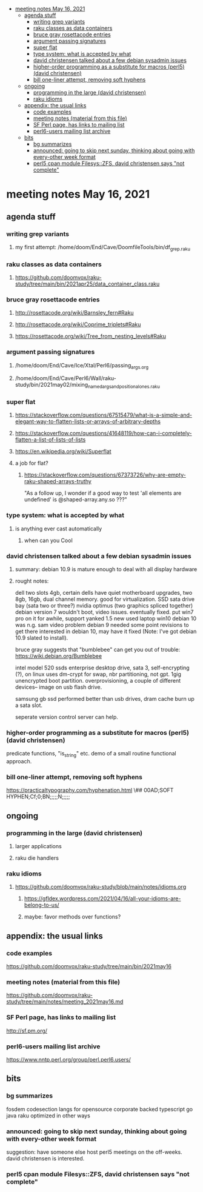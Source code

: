 - [meeting notes May 16, 2021](#org08575a4)
  - [agenda stuff](#orgb1823a0)
    - [writing grep variants](#orgfa983ca)
    - [raku classes as data containers](#org6fa77ba)
    - [bruce gray rosettacode entries](#org2211735)
    - [argument passing signatures](#orga945722)
    - [super flat](#org03dd86f)
    - [type system: what is accepted by what](#org1287804)
    - [david christensen talked about a few debian sysadmin issues](#orgd7efba2)
    - [higher-order programming as a substitute for macros (perl5)  (david christensen)](#org4809bdb)
    - [bill one-liner attempt, removing soft hyphens](#orgf7bbcac)
  - [ongoing](#org730c264)
    - [programming in the large (david christensen)](#org914bddb)
    - [raku idioms](#org6ee58fd)
  - [appendix: the usual links](#org59c8512)
    - [code examples](#orga07a89b)
    - [meeting notes (material from this file)](#org17e92e4)
    - [SF Perl page, has links to mailing list](#org5b2eba6)
    - [perl6-users mailing list archive](#orgea92b51)
  - [bits](#org2fa7cf0)
    - [bg summarizes](#org2418ad4)
    - [announced: going to skip next sunday, thinking about going with every-other week format](#org58087d9)
    - [perl5 cpan module  Filesys::ZFS, david christensen says "not complete"](#orgb61cc30)


<a id="org08575a4"></a>

# meeting notes May 16, 2021


<a id="orgb1823a0"></a>

## agenda stuff


<a id="orgfa983ca"></a>

### writing grep variants

1.  my first attempt: /home/doom/End/Cave/DoomfileTools/bin/df<sub>grep.raku</sub>


<a id="org6fa77ba"></a>

### raku classes as data containers

1.  <https://github.com/doomvox/raku-study/tree/main/bin/2021apr25/data_container_class.raku>


<a id="org2211735"></a>

### bruce gray rosettacode entries

1.  <http://rosettacode.org/wiki/Barnsley_fern#Raku>

2.  <http://rosettacode.org/wiki/Coprime_triplets#Raku>

3.  <https://rosettacode.org/wiki/Tree_from_nesting_levels#Raku>


<a id="orga945722"></a>

### argument passing signatures

1.  /home/doom/End/Cave/Ice/Xtal/Perl6/passing<sub>args.org</sub>

2.  /home/doom/End/Cave/Perl6/Wall/raku-study/bin/2021may02/mixing<sub>named</sub><sub>args</sub><sub>and</sub><sub>positional</sub><sub>ones.raku</sub>


<a id="org03dd86f"></a>

### super flat

1.  <https://stackoverflow.com/questions/67515479/what-is-a-simple-and-elegant-way-to-flatten-lists-or-arrays-of-arbitrary-depths>

2.  <https://stackoverflow.com/questions/41648119/how-can-i-completely-flatten-a-list-of-lists-of-lists>

3.  <https://en.wikipedia.org/wiki/Superflat>

4.  a job for flat?

    1.  <https://stackoverflow.com/questions/67373726/why-are-empty-raku-shaped-arrays-truthy>
    
        "As a follow up, I wonder if a good way to test 'all elements are undefined' is @shaped-array.any.so ???"


<a id="org1287804"></a>

### type system: what is accepted by what

1.  is anything ever cast automatically

    1.  when can you Cool


<a id="orgd7efba2"></a>

### david christensen talked about a few debian sysadmin issues

1.  summary: debian 10.9 is mature enough to deal with all display hardware

2.  rought notes:

    dell two slots 4gb, certain dells have quiet motherboard upgrades, two 8gb, 16gb, dual channel memory. good for virtualization. SSD sata drive bay (sata two or three?) nvidia optimus (two graphics spliced together) debian version 7 wouldn't boot, video issues. eventually fixed. put win7 pro on it for awhile, support yanked 1.5 new used laptop win10 debian 10 was n.g. sam video problem debian 9 needed some point revisions to get there interested in debian 10, may have it fixed (Note: I've got debian 10.9 slated to install).
    
    bruce gray suggests that "bumblebee" can get you out of trouble: <https://wiki.debian.org/Bumblebee>
    
    intel model 520 ssds enterprise desktop drive, sata 3, self-encrypting (?), on linux uses dm-crypt for swap, nbr partitioning, not gpt. 1gig unencrypted boot partition. overprovisioning, a couple of different devices&#x2013; image on usb flash drive.
    
    samsung gb ssd performed better than usb drives, dram cache burn up a sata slot.
    
    seperate version control server can help.


<a id="org4809bdb"></a>

### higher-order programming as a substitute for macros (perl5)  (david christensen)

predicate functions, "is<sub>string</sub>" etc. demo of a small routine functional approach.


<a id="orgf7bbcac"></a>

### bill one-liner attempt, removing soft hyphens

<https://practicaltypography.com/hyphenation.html> \\## 00AD;SOFT HYPHEN;Cf;0;BN;;;;;N;;;;;


<a id="org730c264"></a>

## ongoing


<a id="org914bddb"></a>

### programming in the large (david christensen)

1.  larger applications

2.  raku die handlers


<a id="org6ee58fd"></a>

### raku idioms

1.  <https://github.com/doomvox/raku-study/blob/main/notes/idioms.org>

    1.  <https://gfldex.wordpress.com/2021/04/16/all-your-idioms-are-belong-to-us/>
    
    2.  maybe: favor methods over functions?


<a id="org59c8512"></a>

## appendix: the usual links


<a id="orga07a89b"></a>

### code examples

<https://github.com/doomvox/raku-study/tree/main/bin/2021may16>


<a id="org17e92e4"></a>

### meeting notes (material from this file)

<https://github.com/doomvox/raku-study/tree/main/notes/meeting_2021may16.md>


<a id="org5b2eba6"></a>

### SF Perl page, has links to mailing list

<http://sf.pm.org/>


<a id="orgea92b51"></a>

### perl6-users mailing list archive

<https://www.nntp.perl.org/group/perl.perl6.users/>


<a id="org2fa7cf0"></a>

## bits


<a id="org2418ad4"></a>

### bg summarizes

fosdem codesection langs for opensource corporate backed typescript go java raku optimized in other ways


<a id="org58087d9"></a>

### announced: going to skip next sunday, thinking about going with every-other week format

suggestion: have someone else host perl5 meetings on the off-weeks. david christensen is interested.


<a id="orgb61cc30"></a>

### perl5 cpan module  Filesys::ZFS, david christensen says "not complete"
